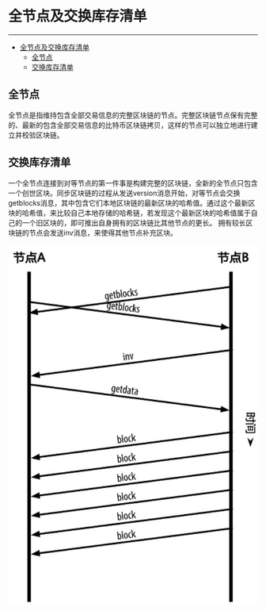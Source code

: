 <!--
 * @Author: ZhXZhao
 * @Date: 2020-02-21 21:37:44
 * @LastEditors: ZhXZhao
 * @LastEditTime: 2020-02-21 22:02:33
 * @Description: 
 -->

# 全节点及交换库存清单

---

- [全节点及交换库存清单](#%e5%85%a8%e8%8a%82%e7%82%b9%e5%8f%8a%e4%ba%a4%e6%8d%a2%e5%ba%93%e5%ad%98%e6%b8%85%e5%8d%95)
  - [全节点](#%e5%85%a8%e8%8a%82%e7%82%b9)
  - [交换库存清单](#%e4%ba%a4%e6%8d%a2%e5%ba%93%e5%ad%98%e6%b8%85%e5%8d%95)

## 全节点

全节点是指维持包含全部交易信息的完整区块链的节点。完整区块链节点保有完整的、最新的包含全部交易信息的比特币区块链拷贝，这样的节点可以独立地进行建立并校验区块链。

## 交换库存清单

一个全节点连接到对等节点的第一件事是构建完整的区块链，全新的全节点只包含一个创世区块。同步区块链的过程从发送version消息开始，对等节点会交换getblocks消息，其中包含它们本地区块链的最新区块的哈希值。通过这个最新区块的哈希值，来比较自己本地存储的哈希链，若发现这个最新区块的哈希值属于自己的一个旧区块的，即可推出自身拥有的区块链比其他节点的更长。
拥有较长区块链的节点会发送inv消息，来使得其他节点补充区块。

![全节点同步区块链](pic/create_full_node.png "全节点同步区块链")
